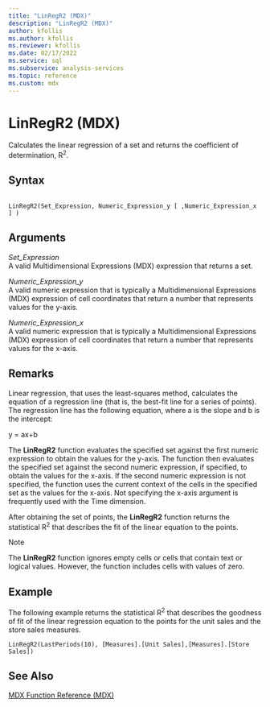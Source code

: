 ```yaml
---
title: "LinRegR2 (MDX)"
description: "LinRegR2 (MDX)"
author: kfollis
ms.author: kfollis
ms.reviewer: kfollis
ms.date: 02/17/2022
ms.service: sql
ms.subservice: analysis-services
ms.topic: reference
ms.custom: mdx
---
```

# LinRegR2 (MDX)


  Calculates the linear regression of a set and returns the coefficient of determination, R<sup>2</sup>.  
  
## Syntax  
  
```  
  
LinRegR2(Set_Expression, Numeric_Expression_y [ ,Numeric_Expression_x ] )  
```  
  
## Arguments  
 *Set_Expression*  
 A valid Multidimensional Expressions (MDX) expression that returns a set.  
  
 *Numeric_Expression_y*  
 A valid numeric expression that is typically a Multidimensional Expressions (MDX) expression of cell coordinates that return a number that represents values for the y-axis.  
  
 *Numeric_Expression_x*  
 A valid numeric expression that is typically a Multidimensional Expressions (MDX) expression of cell coordinates that return a number that represents values for the x-axis.  
  
## Remarks  
 Linear regression, that uses the least-squares method, calculates the equation of a regression line (that is, the best-fit line for a series of points). The regression line has the following equation, where a is the slope and b is the intercept:  
  
 y = ax+b  
  
 The **LinRegR2** function evaluates the specified set against the first numeric expression to obtain the values for the y-axis. The function then evaluates the specified set against the second numeric expression, if specified, to obtain the values for the x-axis. If the second numeric expression is not specified, the function uses the current context of the cells in the specified set as the values for the x-axis. Not specifying the x-axis argument is frequently used with the Time dimension.  
  
 After obtaining the set of points, the **LinRegR2** function returns the statistical R<sup>2</sup> that describes the fit of the linear equation to the points.  
  
> [!NOTE]  
>  The **LinRegR2** function ignores empty cells or cells that contain text or logical values. However, the function includes cells with values of zero.  
  
## Example  
 The following example returns the statistical R<sup>2</sup> that describes the goodness of fit of the linear regression equation to the points for the unit sales and the store sales measures.  
  
```  
LinRegR2(LastPeriods(10), [Measures].[Unit Sales],[Measures].[Store Sales])  
```  
  
## See Also  
 [MDX Function Reference &#40;MDX&#41;](../mdx/mdx-function-reference-mdx.md)  
  
  
